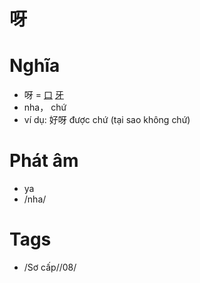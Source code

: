 # 呀

# Nghĩa
* 呀 = [口](口.md) [牙](牙.md)
* nha， chứ
* ví dụ: 好呀 được chứ (tại sao không chứ)

# Phát âm
* ya
*  /nha/

# Tags
* /Sơ cấp//08/

